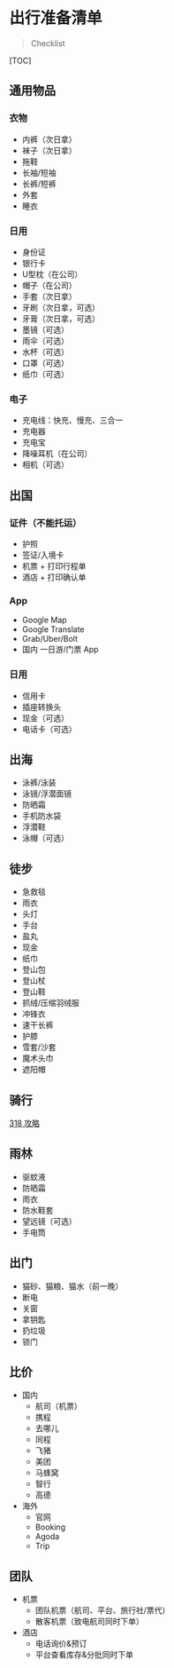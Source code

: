 ﻿# 出行准备清单

> Checklist

[TOC]

## 通用物品

### 衣物

- 内裤（次日拿）
- 袜子（次日拿）
- 拖鞋
- 长袖/短袖
- 长裤/短裤
- 外套
- 睡衣

### 日用

- 身份证
- 银行卡
- U型枕（在公司）
- 帽子（在公司）
- 手套（次日拿）
- 牙刷（次日拿，可选）
- 牙膏（次日拿，可选）
- 墨镜（可选）
- 雨伞（可选）
- 水杯（可选）
- 口罩（可选）
- 纸巾（可选）

### 电子

- 充电线：快充、慢充、三合一
- 充电器
- 充电宝
- 降噪耳机（在公司）
- 相机（可选）

## 出国

### 证件（不能托运）

- 护照
- 签证/入境卡
- 机票 + 打印行程单
- 酒店 + 打印确认单

### App

- Google Map
- Google Translate
- Grab/Uber/Bolt
- 国内 一日游/门票 App

### 日用

- 信用卡
- 插座转换头
- 现金（可选）
- 电话卡（可选）

## 出海

- 泳裤/泳装
- 泳镜/浮潜面镜
- 防晒霜
- 手机防水袋
- 浮潜鞋
- 泳帽（可选）

## 徒步

- 急救毯
- 雨衣
- 头灯
- 手台
- 盐丸
- 现金
- 纸巾
- 登山包
- 登山杖
- 登山鞋
- 抓绒/压缩羽绒服
- 冲锋衣
- 速干长裤
- 护膝
- 雪套/沙套
- 魔术头巾
- 遮阳帽

## 骑行

[318 攻略](../2023/318-Ride.md#装备)

## 雨林

- 驱蚊液
- 防晒霜
- 雨衣
- 防水鞋套
- 望远镜（可选）
- 手电筒

## 出门

- 猫砂、猫粮、猫水（前一晚）
- 断电
- 关窗
- 拿钥匙
- 扔垃圾
- 锁门

## 比价

- 国内
  - 航司（机票）
  - 携程
  - 去哪儿
  - 同程
  - 飞猪
  - 美团
  - 马蜂窝
  - 智行
  - 高德
- 海外
  - 官网
  - Booking
  - Agoda
  - Trip

## 团队

- 机票
  - 团队机票（航司、平台、旅行社/票代）
  - 散客机票（致电航司同时下单）
- 酒店
  - 电话询价&预订
  - 平台查看库存&分批同时下单

